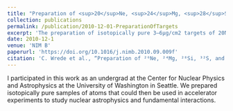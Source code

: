 ```yaml
---
title: "Preparation of <sup>20</sup>Ne, <sup>24</sup>Mg, <sup>28</sup>Si, and <sup>36</sup>Ar targets by ion implantation into thin carbon foils"
collection: publications
permalink: /publication/2010-12-01-PreparationOfTargets
excerpt: 'The preparation of isotopically pure 3–6μg/cm2 targets of 20Ne, 24Mg, 28Si, 32S, and 36Ar by the implantation of 25–70keV ions into 30μg/cm2 carbon foils is described.'
date: 2010-12-1
venue: 'NIM B'
paperurl: 'https://doi.org/10.1016/j.nimb.2010.09.009f'
citation: 'C. Wrede et al., “Preparation of ²⁰Ne, ²⁴Mg, ²⁸Si, ³²S, and ³⁶Ar Targets by Ion Implantation into Thin Carbon Foils,” <i>Nuclear Instruments and Methods in Physics Research Section B: Beam Interactions with Materials and Atoms</i> 268, no. 23 (December 1, 2010): 3482–84.'
---
```

I participated in this work as an undergrad at the Center for Nuclear Physics and Astrophysics at the University of Washington in Seattle. We prepared isotopically pure samples of atoms that could then be used in accelerator experiments to study nuclear astrophysics and fundamental interactions.

